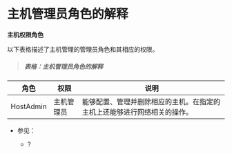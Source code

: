 # 主机管理员角色的解释

**主机权限角色**

以下表格描述了主机管理的管理员角色和其相应的权限。

> ##### 表格：主机管理员角色的解释

|角色|权限|说明|
|----|----|----|
|HostAdmin|主机管理员|能够配置、管理并删除相应的主机。在指定的主机上还能够进行网络相关的操作。|

* 参见：

  * ?
